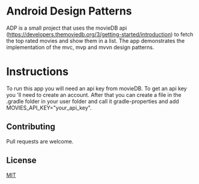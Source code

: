 # Android Design Patterns

ADP is a small project that uses the movieDB api (https://developers.themoviedb.org/3/getting-started/introduction) to fetch the top rated movies and show them in a list. The app demonstrates the implementation of the mvc, mvp and mvvn design patterns.

# Instructions

To run this app you will need an api key from movieDB. To get an api key you 'll need to create an account. After that you can create a file in the .gradle folder in your user folder and call it gradle-properties and add MOVIES_API_KEY="your_api_key".

## Contributing
Pull requests are welcome.

## License
[MIT](https://choosealicense.com/licenses/mit/)

